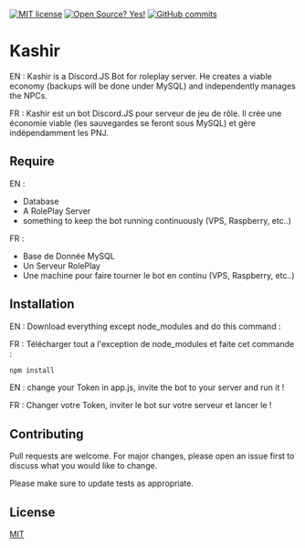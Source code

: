 [![MIT license](https://img.shields.io/badge/License-MIT-blue.svg)](https://lbesson.mit-license.org/) [![Open Source? Yes!](https://badgen.net/badge/Open%20Source%20%3F/Yes%21/blue?icon=github)](https://github.com/Naereen/badges/)
[![GitHub commits](https://img.shields.io/github/commits-since/Naereen/StrapDown.js/v1.0.0.svg)](https://GitHub.com/Naereen/StrapDown.js/commit/)

# Kashir

EN : Kashir is a Discord.JS Bot for roleplay server. He creates a viable economy (backups will be done under MySQL) and independently manages the NPCs.

FR : Kashir est un bot Discord.JS pour serveur de jeu de rôle. Il crée une économie viable (les sauvegardes se feront sous MySQL) et gère indépendamment les PNJ.

## Require

EN : 
- Database
- A RolePlay Server
- something to keep the bot running continuously (VPS, Raspberry, etc..)

FR : 

- Base de Donnée MySQL
- Un Serveur RolePlay
- Une machine pour faire tourner le bot en continu (VPS, Raspberry, etc..)

## Installation

EN : Download everything except node_modules and do this command :

FR : Télécharger tout a l'exception de node_modules et faite cet commande :

```bash
npm install
```

EN : change your Token in app.js, invite the bot to your server and run it !

FR : Changer votre Token, inviter le bot sur votre serveur et lancer le !

## Contributing
Pull requests are welcome. For major changes, please open an issue first to discuss what you would like to change.

Please make sure to update tests as appropriate.

## License
[MIT](https://choosealicense.com/licenses/mit/)
